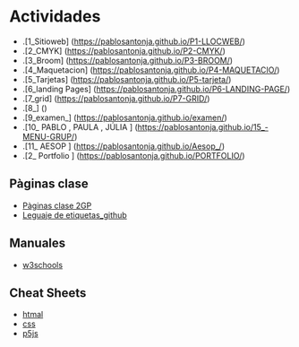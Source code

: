 # Actividades
* .[1_Sitioweb] (https://pablosantonja.github.io/P1-LLOCWEB/)
* .[2_CMYK] (https://pablosantonja.github.io/P2-CMYK/)
* .[3_Broom] (https://pablosantonja.github.io/P3-BROOM/)
* .[4_Maquetacion] (https://pablosantonja.github.io/P4-MAQUETACIO/)
* .[5_Tarjetas] (https://pablosantonja.github.io/P5-tarjeta/)
* .[6_landing Pages] (https://pablosantonja.github.io/P6-LANDING-PAGE/)
* .[7_grid] (https://pablosantonja.github.io/P7-GRID/)
* .[8_] ()
* .[9_examen_] (https://pablosantonja.github.io/examen/)
* .[10_ PABLO , PAULA , JÚLIA ] (https://pablosantonja.github.io/15_-MENU-GRUP/)
* .[11_ AESOP ] (https://pablosantonja.github.io/Aesop_/)
* .[2_ Portfolio ] (https://pablosantonja.github.io/PORTFOLIO/)


## Pàginas clase
* [Pàginas clase 2GP](https://arquesm.github.io/2GP/)
* [Leguaje de etiquetas_github](https://github.com/adam-p/markdown-here/wiki/Markdown-Cheatsheet)

## Manuales
* [w3schools](https://www.w3schools.com/)

## Cheat Sheets
* [htmal](https://websitesetup.org/HTML5-cheat-sheet.pdf)
* [css](https://websitesetup.org/wp-content/uploads/2016/10/wsu-css-cheat-sheet.pdf)
* [p5js](https://github.com/bmoren/p5js-cheat-sheet)
